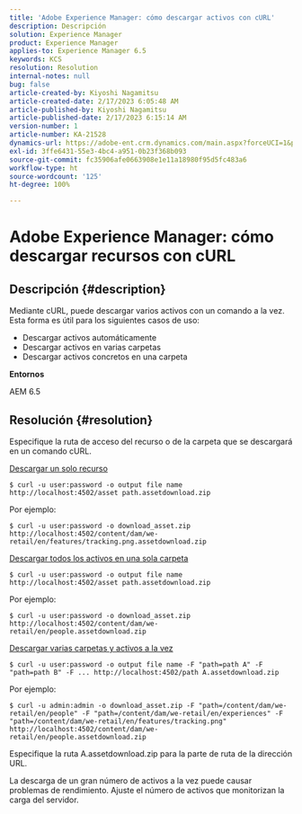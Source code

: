 ```yaml
---
title: 'Adobe Experience Manager: cómo descargar activos con cURL'
description: Descripción
solution: Experience Manager
product: Experience Manager
applies-to: Experience Manager 6.5
keywords: KCS
resolution: Resolution
internal-notes: null
bug: false
article-created-by: Kiyoshi Nagamitsu
article-created-date: 2/17/2023 6:05:48 AM
article-published-by: Kiyoshi Nagamitsu
article-published-date: 2/17/2023 6:15:14 AM
version-number: 1
article-number: KA-21528
dynamics-url: https://adobe-ent.crm.dynamics.com/main.aspx?forceUCI=1&pagetype=entityrecord&etn=knowledgearticle&id=0898611e-89ae-ed11-aad1-6045bd006d92
exl-id: 3ffe6431-55e3-4bc4-a951-0b23f368b093
source-git-commit: fc35906afe0663908e1e11a18980f95d5fc483a6
workflow-type: ht
source-wordcount: '125'
ht-degree: 100%

---
```


# Adobe Experience Manager: cómo descargar recursos con cURL

## Descripción {#description}


Mediante cURL, puede descargar varios activos con un comando a la vez. Esta forma es útil para los siguientes casos de uso:

- Descargar activos automáticamente
- Descargar activos en varias carpetas
- Descargar activos concretos en una carpeta


<b>Entornos</b>

AEM 6.5


## Resolución {#resolution}


Especifique la ruta de acceso del recurso o de la carpeta que se descargará en un comando cURL.

<u>Descargar un solo recurso</u>


```
$ curl -u user:password -o output file name http://localhost:4502/asset path.assetdownload.zip
```


Por ejemplo:


```
$ curl -u user:password -o download_asset.zip http://localhost:4502/content/dam/we-retail/en/features/tracking.png.assetdownload.zip
```


<u>Descargar todos los activos en una sola carpeta</u>


```
$ curl -u user:password -o output file name http://localhost:4502/asset path.assetdownload.zip
```


Por ejemplo:


```
$ curl -u user:password -o download_asset.zip http://localhost:4502/content/dam/we-retail/en/people.assetdownload.zip
```


<u>Descargar varias carpetas y activos a la vez</u>


```
$ curl -u user:password -o output file name -F "path=path A" -F "path=path B" -F ... http://localhost:4502/path A.assetdownload.zip
```


Por ejemplo:


```
$ curl -u admin:admin -o download_asset.zip -F "path=/content/dam/we-retail/en/people" -F "path=/content/dam/we-retail/en/experiences" -F "path=/content/dam/we-retail/en/features/tracking.png" http://localhost:4502/content/dam/we-retail/en/people.assetdownload.zip
```


Especifique la ruta A.assetdownload.zip para la parte de ruta de la dirección URL.

La descarga de un gran número de activos a la vez puede causar problemas de rendimiento. Ajuste el número de activos que monitorizan la carga del servidor.
